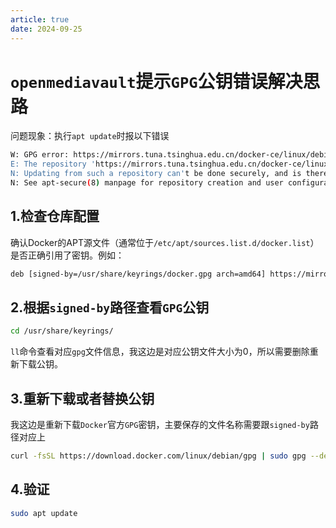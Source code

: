 ```yaml
---
article: true
date: 2024-09-25
---
```


<!-- more -->

# `openmediavault`提示`GPG`公钥错误解决思路

问题现象：执行`apt update`时报以下错误

```bash
W: GPG error: https://mirrors.tuna.tsinghua.edu.cn/docker-ce/linux/debian bookworm InRelease: The following signatures couldn't be verified because the public key is not available: NO_PUBKEY 7EA0A9C3F273FCD8
E: The repository 'https://mirrors.tuna.tsinghua.edu.cn/docker-ce/linux/debian bookworm InRelease' is not signed.
N: Updating from such a repository can't be done securely, and is therefore disabled by default.
N: See apt-secure(8) manpage for repository creation and user configuration details.
```

## 1.检查仓库配置

确认Docker的APT源文件（通常位于`/etc/apt/sources.list.d/docker.list`）是否正确引用了密钥。例如：

```bash
deb [signed-by=/usr/share/keyrings/docker.gpg arch=amd64] https://mirrors.tuna.tsinghua.edu.cn/docker-ce/linux/debian bookworm stable
```

## 2.根据`signed-by`路径查看`GPG`公钥

```bash
cd /usr/share/keyrings/
```

`ll`命令查看对应`gpg`文件信息，我这边是对应公钥文件大小为0，所以需要删除重新下载公钥。

## 3.重新下载或者替换公钥

我这边是重新下载`Docker`官方`GPG`密钥，主要保存的文件名称需要跟`signed-by`路径对应上

```bash
curl -fsSL https://download.docker.com/linux/debian/gpg | sudo gpg --dearmor -o /usr/share/keyrings/docker.gpg
```

## 4.验证

```bash
sudo apt update
```
